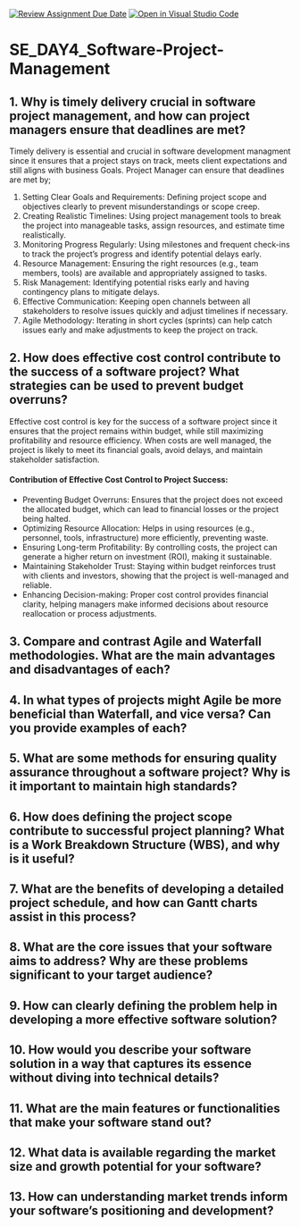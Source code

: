 [![Review Assignment Due Date](https://classroom.github.com/assets/deadline-readme-button-22041afd0340ce965d47ae6ef1cefeee28c7c493a6346c4f15d667ab976d596c.svg)](https://classroom.github.com/a/9pw6JKcu)
[![Open in Visual Studio Code](https://classroom.github.com/assets/open-in-vscode-2e0aaae1b6195c2367325f4f02e2d04e9abb55f0b24a779b69b11b9e10269abc.svg)](https://classroom.github.com/online_ide?assignment_repo_id=16182188&assignment_repo_type=AssignmentRepo)
# SE_DAY4_Software-Project-Management
## 1. Why is timely delivery crucial in software project management, and how can project managers ensure that deadlines are met?
 Timely delivery is essential and crucial in software development managment since it ensures that a project stays on track, meets client expectations and still aligns with business Goals.
 Project Manager can ensure that deadlines are met by;
 1. Setting Clear Goals and Requirements: Defining project scope and objectives clearly to prevent misunderstandings or scope creep.
 2. Creating Realistic Timelines: Using project management tools to break the project into manageable tasks, assign resources, and estimate time realistically.
 3. Monitoring Progress Regularly: Using milestones and frequent check-ins to track the project’s progress and identify potential delays early.
 4. Resource Management: Ensuring the right resources (e.g., team members, tools) are available and appropriately assigned to tasks.
 5. Risk Management: Identifying potential risks early and having contingency plans to mitigate delays.
 6. Effective Communication: Keeping open channels between all stakeholders to resolve issues quickly and adjust timelines if necessary.
 7. Agile Methodology: Iterating in short cycles (sprints) can help catch issues early and make adjustments to keep the project on track.
 
## 2. How does effective cost control contribute to the success of a software project? What strategies can be used to prevent budget overruns?
Effective cost control is key for the success of a software project since it ensures that the project remains within budget, while still maximizing profitability and resource efficiency. When costs are well managed, the project is likely to meet its financial goals, avoid delays, and maintain stakeholder satisfaction.
#### Contribution of Effective Cost Control to Project Success:
* Preventing Budget Overruns: Ensures that the project does not exceed the allocated budget, which can lead to financial losses or the project being halted.
* Optimizing Resource Allocation: Helps in using resources (e.g., personnel, tools, infrastructure) more efficiently, preventing waste.
* Ensuring Long-term Profitability: By controlling costs, the project can generate a higher return on investment (ROI), making it sustainable.
* Maintaining Stakeholder Trust: Staying within budget reinforces trust with clients and investors, showing that the project is well-managed and reliable.
* Enhancing Decision-making: Proper cost control provides financial clarity, helping managers make informed decisions about resource reallocation or process adjustments.

## 3. Compare and contrast Agile and Waterfall methodologies. What are the main advantages and disadvantages of each?
## 4. In what types of projects might Agile be more beneficial than Waterfall, and vice versa? Can you provide examples of each?
## 5. What are some methods for ensuring quality assurance throughout a software project? Why is it important to maintain high standards?
## 6. How does defining the project scope contribute to successful project planning? What is a Work Breakdown Structure (WBS), and why is it useful?
## 7. What are the benefits of developing a detailed project schedule, and how can Gantt charts assist in this process?
## 8. What are the core issues that your software aims to address? Why are these problems significant to your target audience?
## 9. How can clearly defining the problem help in developing a more effective software solution?
## 10. How would you describe your software solution in a way that captures its essence without diving into technical details?
## 11. What are the main features or functionalities that make your software stand out?
## 12. What data is available regarding the market size and growth potential for your software?
## 13. How can understanding market trends inform your software’s positioning and development?

